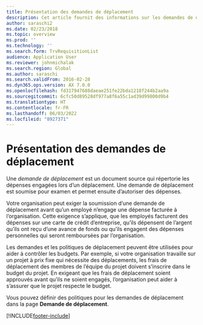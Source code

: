 ```yaml
---
title: Présentation des demandes de déplacement
description: Cet article fournit des informations sur les demandes de déplacement. Une demande de déplacement documente les dépenses de déplacement prévues.
author: saraschi2
ms.date: 02/23/2018
ms.topic: overview
ms.prod: ''
ms.technology: ''
ms.search.form: TrvRequisitionList
audience: Application User
ms.reviewer: johnmichalak
ms.search.region: Global
ms.author: saraschi
ms.search.validFrom: 2016-02-28
ms.dyn365.ops.version: AX 7.0.0
ms.openlocfilehash: fd317947688daeae251fe22bda1218f244b2aa9a
ms.sourcegitcommit: 6cfc50d89528df977a8f6a55c1ad39d99800d9b4
ms.translationtype: HT
ms.contentlocale: fr-FR
ms.lasthandoff: 06/03/2022
ms.locfileid: "8927371"
---
```

# <a name="travel-requisitions-overview"></a>Présentation des demandes de déplacement

Une *demande de déplacement* est un document source qui répertorie les dépenses engagées lors d’un déplacement. Une demande de déplacement est soumise pour examen et permet ensuite d’autoriser des dépenses.

Votre organisation peut exiger la soumission d’une demande de déplacement avant qu’un employé n’engage une dépense facturée à l’organisation. Cette exigence s’applique, que les employés facturent des dépenses sur une carte de crédit d’entreprise, qu’ils dépensent de l’argent qu’ils ont reçu d’une avance de fonds ou qu’ils engagent des dépenses personnelles qui seront remboursées par l’organisation.

Les demandes et les politiques de déplacement peuvent être utilisées pour aider à contrôler les budgets. Par exemple, si votre organisation travaille sur un projet à prix fixe qui nécessite des déplacements, les frais de déplacement des membres de l’équipe du projet doivent s’inscrire dans le budget du projet. En exigeant que les frais de déplacement soient approuvés avant qu’ils ne soient engagés, l’organisation peut aider à s’assurer que le projet respecte le budget.

Vous pouvez définir des politiques pour les demandes de déplacement dans la page **Demande de déplacement**.


[!INCLUDE[footer-include](../includes/footer-banner.md)]